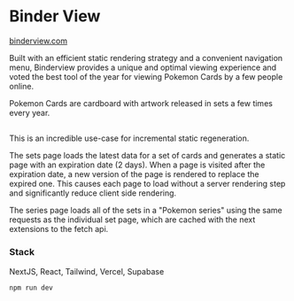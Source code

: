 # Binder View

[binderview.com](https://binderview.com)

Built with an efficient static rendering strategy and a convenient navigation menu, Binderview provides a unique and optimal viewing experience and voted the best tool of the year for viewing Pokemon Cards by a few people online.

Pokemon Cards are cardboard with artwork released in sets a few times every year.

##

This is an incredible use-case for incremental static regeneration.

The sets page loads the latest data for a set of cards and generates a static page with an expiration date (2 days). When a page is visited after the expiration date, a new version of the page is rendered to replace the expired one. This causes each page to load without a server rendering step and significantly reduce client side rendering.

The series page loads all of the sets in a "Pokemon series" using the same requests as the individual set page, which are cached with the next extensions to the fetch api.

### Stack

NextJS, React, Tailwind, Vercel, Supabase

```
npm run dev
```
